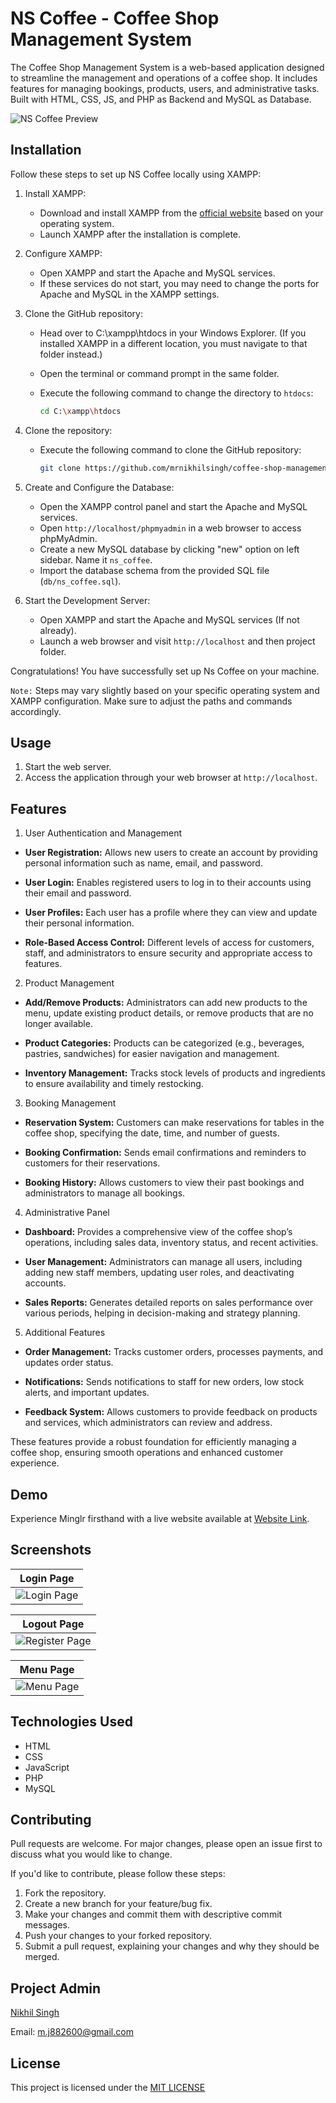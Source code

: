 # NS Coffee - Coffee Shop Management System

The Coffee Shop Management System is a web-based application designed to streamline the management and operations of a coffee shop. It includes features for managing bookings, products, users, and administrative tasks. Built with HTML, CSS, JS, and PHP as Backend and MySQL as Database.

![NS Coffee Preview](https://github.com/mrnikhilsingh/coffee-shop-management-system/blob/main/images/website-screenshots/hero-section.png)

## Installation

Follow these steps to set up NS Coffee locally using XAMPP:

1. Install XAMPP:

   - Download and install XAMPP from the [official website](https://www.apachefriends.org/index.html) based on your operating system.
   - Launch XAMPP after the installation is complete.

2. Configure XAMPP:

   - Open XAMPP and start the Apache and MySQL services.
   - If these services do not start, you may need to change the ports for Apache and MySQL in the XAMPP settings.

3. Clone the GitHub repository:

   - Head over to C:\xampp\htdocs in your Windows Explorer. (If you installed XAMPP in a different location, you must navigate to that folder instead.)
   - Open the terminal or command prompt in the same folder.
   - Execute the following command to change the directory to `htdocs`:

     ```bash
     cd C:\xampp\htdocs
     ```

4. Clone the repository:

   - Execute the following command to clone the GitHub repository:

     ```bash
     git clone https://github.com/mrnikhilsingh/coffee-shop-management-system.git
     ```

5. Create and Configure the Database:

   - Open the XAMPP control panel and start the Apache and MySQL services.
   - Open `http://localhost/phpmyadmin` in a web browser to access phpMyAdmin.
   - Create a new MySQL database by clicking "new" option on left sidebar. Name it `ns_coffee`.
   - Import the database schema from the provided SQL file (`db/ns_coffee.sql`).

6. Start the Development Server:
   - Open XAMPP and start the Apache and MySQL services (If not already).
   - Launch a web browser and visit `http://localhost` and then project folder.

Congratulations! You have successfully set up Ns Coffee on your machine.

`Note:` Steps may vary slightly based on your specific operating system and XAMPP configuration. Make sure to adjust the paths and commands accordingly.

## Usage

1. Start the web server.
2. Access the application through your web browser at `http://localhost`.

## Features

1. User Authentication and Management

- **User Registration:** Allows new users to create an account by providing personal information such as name, email, and password.

- **User Login:** Enables registered users to log in to their accounts using their email and password.

- **User Profiles:** Each user has a profile where they can view and update their personal information.

- **Role-Based Access Control:** Different levels of access for customers, staff, and administrators to ensure security and appropriate access to features.

2. Product Management

- **Add/Remove Products:** Administrators can add new products to the menu, update existing product details, or remove products that are no longer available.

- **Product Categories:** Products can be categorized (e.g., beverages, pastries, sandwiches) for easier navigation and management.

- **Inventory Management:** Tracks stock levels of products and ingredients to ensure availability and timely restocking.

3. Booking Management

- **Reservation System:** Customers can make reservations for tables in the coffee shop, specifying the date, time, and number of guests.

- **Booking Confirmation:** Sends email confirmations and reminders to customers for their reservations.

- **Booking History:** Allows customers to view their past bookings and administrators to manage all bookings.

4. Administrative Panel

- **Dashboard:** Provides a comprehensive view of the coffee shop’s operations, including sales data, inventory status, and recent activities.

- **User Management:** Administrators can manage all users, including adding new staff members, updating user roles, and deactivating accounts.

- **Sales Reports:** Generates detailed reports on sales performance over various periods, helping in decision-making and strategy planning.

5. Additional Features

- **Order Management:** Tracks customer orders, processes payments, and updates order status.

- **Notifications:** Sends notifications to staff for new orders, low stock alerts, and important updates.

- **Feedback System:** Allows customers to provide feedback on products and services, which administrators can review and address.

These features provide a robust foundation for efficiently managing a coffee shop, ensuring smooth operations and enhanced customer experience.

## Demo

Experience Minglr firsthand with a live website available at [Website Link](https://nscoffee.freewebhostmost.com/).

## Screenshots

| Login Page                                                                                                              |
| ----------------------------------------------------------------------------------------------------------------------- |
| ![Login Page](https://github.com/mrnikhilsingh/coffee-shop-management-system/blob/main/images/website-screenshots/login_page.png) |

| Logout Page                                                                                                               |
| ------------------------------------------------------------------------------------------------------------------------- |
| ![Register Page](https://github.com/mrnikhilsingh/coffee-shop-management-system/blob/main/images/website-screenshots/register_page.png) |

| Menu Page                                                                                                             |
| --------------------------------------------------------------------------------------------------------------------- |
| ![Menu Page](https://github.com/mrnikhilsingh/coffee-shop-management-system/blob/main/images/website-screenshots/menu_page.png) |

## Technologies Used

- HTML
- CSS
- JavaScript
- PHP
- MySQL

## Contributing

Pull requests are welcome. For major changes, please open an issue first
to discuss what you would like to change.

If you'd like to contribute, please follow these steps:

1. Fork the repository.
2. Create a new branch for your feature/bug fix.
3. Make your changes and commit them with descriptive commit messages.
4. Push your changes to your forked repository.
5. Submit a pull request, explaining your changes and why they should be merged.

## Project Admin

[Nikhil Singh](https://github.com/mrnikhilsingh)

Email: [m.j882600@gmail.com](mailto:m.j882600@gmail.com)

## License

This project is licensed under the [MIT LICENSE](./LICENSE)
